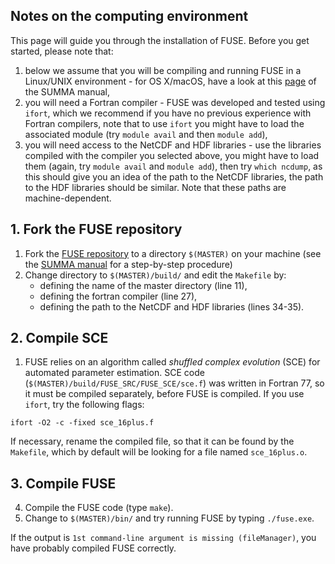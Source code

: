 ## Notes on the computing environment

This page will guide you through the installation of FUSE. Before you get started, please note that:

1. below we assume that you will be compiling and running FUSE in a Linux/UNIX environment - for OS X/macOS, have a look at this [page](https://summa.readthedocs.io/en/latest/installation/SUMMA_on_OS_X/) of the SUMMA manual,
2. you will need a Fortran compiler - FUSE was developed and tested using `ifort`, which we recommend if you have no previous experience with Fortran compilers, note that to use `ifort` you might have to load the associated module (try `module avail` and then `module add`),
3. you will need access to the NetCDF and HDF libraries - use the libraries compiled with the compiler you selected above, you might have to load them (again, try `module avail` and `module add`), then try `which ncdump`, as this should give you an idea of the path to the NetCDF libraries, the path to the HDF libraries should be similar. Note that these paths are machine-dependent.

## 1. Fork the FUSE repository
1. Fork the [FUSE repository](https://github.com/naddor/fuse) to a directory `$(MASTER)` on your machine (see the [SUMMA manual](http://summa.readthedocs.io/en/latest/development/SUMMA_and_git/) for a step-by-step procedure)
2. Change directory to `$(MASTER)/build/` and edit the `Makefile` by:
    * defining the name of the master directory (line 11),
    * defining the fortran compiler (line 27),
    * defining the path to the NetCDF and HDF libraries (lines 34-35).

## 2. Compile SCE
1. FUSE relies on an algorithm called *shuffled complex evolution* (SCE) for automated parameter estimation. SCE code (`$(MASTER)/build/FUSE_SRC/FUSE_SCE/sce.f`) was written in Fortran 77, so it must be compiled separately, before FUSE is compiled. If you use `ifort`, try the following flags:

```
ifort -O2 -c -fixed sce_16plus.f
```

If necessary, rename the compiled file, so that it can be found by the `Makefile`, which by default will be looking for a file named `sce_16plus.o`.

## 3. Compile FUSE

4. Compile the FUSE code (type `make`).
5. Change to `$(MASTER)/bin/` and try running FUSE by typing `./fuse.exe`.

If the output is `1st command-line argument is missing (fileManager)`, you have probably compiled FUSE correctly. 

<a id="infile_file_formats"></a>
